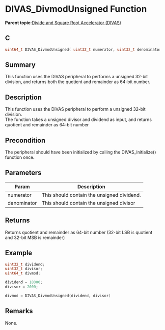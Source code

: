 # DIVAS\_DivmodUnsigned Function

**Parent topic:**[Divide and Square Root Accelerator \(DIVAS\)](GUID-B166C830-24C9-4294-B2AB-EB296A821887.md)

## C

```c
uint64_t DIVAS_DivmodUnsigned( uint32_t numerator, uint32_t denominator)
```

## Summary

This function uses the DIVAS peripheral to performs a unsigned 32-bit division, and returns both the quotient and remainder as 64-bit number.

## Description

This function uses the DIVAS peripheral to perform a unsigned 32-bit division.<br />The function takes a unsigned divisor and dividend as input, and returns quotient and remainder as 64-bit number

## Precondition

The peripheral should have been initialized by calling the DIVAS\_Initialize\(\) function once.

## Parameters

|Param|Description|
|-----|-----------|
|numerator|This should contain the unsigned dividend.|
|denominator|This should contain the unsigned divisor|

## Returns

Returns quotient and remainder as 64-bit number \(32-bit LSB is quotient and 32-bit MSB is remainder\)

## Example

```c
uint32_t dividend;
uint32_t divisor;
uint64_t divmod;

dividend = 10000;
divisor = 2000;

divmod = DIVAS_DivmodUnsigned(dividend, divisor)

```

## Remarks

None.

